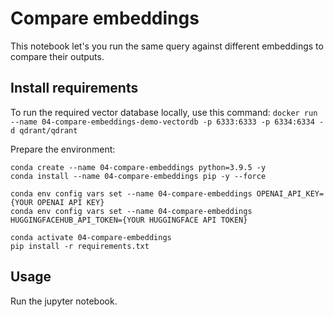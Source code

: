 # Compare embeddings

This notebook let's you run the same query against different embeddings to compare their outputs.

## Install requirements

To run the required vector database locally, use this command:
`docker run --name 04-compare-embeddings-demo-vectordb -p 6333:6333 -p 6334:6334 -d qdrant/qdrant`

Prepare the environment:
```
conda create --name 04-compare-embeddings python=3.9.5 -y
conda install --name 04-compare-embeddings pip -y --force

conda env config vars set --name 04-compare-embeddings OPENAI_API_KEY={YOUR OPENAI API KEY}
conda env config vars set --name 04-compare-embeddings HUGGINGFACEHUB_API_TOKEN={YOUR HUGGINGFACE API TOKEN}

conda activate 04-compare-embeddings
pip install -r requirements.txt
```

## Usage

Run the jupyter notebook.
